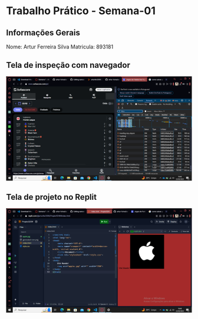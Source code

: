 # Trabalho Prático - Semana-01

## Informações Gerais
Nome: Artur Ferreira Silva
Matricula: 893181

## Tela de inspeção com navegador
![alt text](imgnetwork.png)
## Tela de projeto no Replit
![alt text](imgreplit.png)
